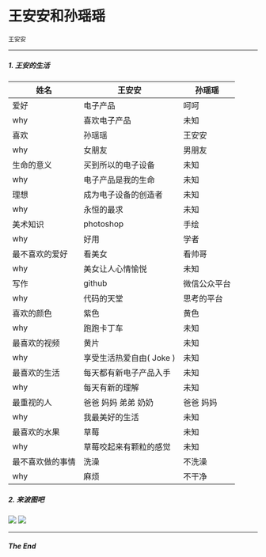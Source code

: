 # 王安安和孙瑶瑶

`王安安`

------

##### 1. 王安的生活

| 姓名  | 王安安  | 孙瑶瑶  |
|  -------------  | ------------- | ------------- |
|  爱好  | 电子产品  | 呵呵  |
|  why  | 喜欢电子产品  | 未知  |
|  喜欢  | 孙瑶瑶  | 王安安  |
|  why  | 女朋友  | 男朋友  |
|  生命的意义  | 买到所以的电子设备  |  未知  |
|  why  | 电子产品是我的生命  | 未知  |
|  理想  | 成为电子设备的创造者  | 未知  |
|  why  | 永恒的最求  | 未知  |
|  美术知识  | photoshop  | 手绘  |
|  why  | 好用  | 学者  |
|  最不喜欢的爱好  | 看美女  | 看帅哥  |
|  why  | 美女让人心情愉悦  | 未知  |
|  写作  | github  | 微信公众平台  |
|  why  | 代码的天堂  | 思考的平台  |
|  喜欢的颜色  | 紫色  | 黄色  |
|  why  | 跑跑卡丁车  | 未知  |
|  最喜欢的视频  | 黄片  | 未知  |
|  why  | 享受生活热爱自由( Joke )  | 未知  |
|  最喜欢的生活  | 每天都有新电子产品入手  | 未知  |
|  why  | 每天有新的理解  | 未知  |
|  最重视的人  | 爸爸 妈妈 弟弟 奶奶  | 爸爸 妈妈  |
|  why  | 我最美好的生活  | 未知  |
|  最喜欢的水果  | 草莓  | 未知  |
|  why  | 草莓咬起来有颗粒的感觉  | 未知  |
|  最不喜欢做的事情  | 洗澡  | 不洗澡  |
|  why  | 麻烦  | 不干净  |

##### 2. 来波图吧


<img src="http://ooi407n8x.bkt.clouddn.com/WechatIMG31.jpeg" />
<img src="http://ooi407n8x.bkt.clouddn.com/IMG_0747.jpg" />


------
##### The End
